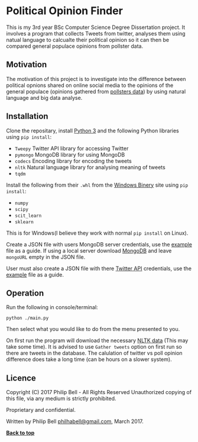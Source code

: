 # Political Opinion Finder

This is my 3rd year BSc Computer Science Degree Dissertation project. It involves a program that collects Tweets from twitter, analyses them using natual language to calcualte their political opinion so it can then be compared general populace opinions from pollster data.

## Motivation

The motivation of this project is to investigate into the difference between political opnions shared on online social media to the opinions of the general populace (opinions gathered from [pollsters data](https://github.com/philhabell/Political-Opinion-Finder/blob/master/data/polls.json)) by using natural language and big data analyse.

## Installation

Clone the repositary, install [Python 3](https://www.python.org/downloads/) and the following Python libraries using `pip install`:
* `Tweepy` Twitter API library for accessing Twitter
* `pymongo` MongoDB library for using MongoDB
* `codecs` Encoding library for encoding the tweets
* `nltk` Natural language library for analysing meaning of tweets
* `tqdm`

Install the following from their `.whl` from the [Windows Binery](http://www.lfd.uci.edu/~gohlke/pythonlibs/) site using `pip install`:
* `numpy`
* `scipy`
* `scit_learn`
* `sklearn`

This is for Windows(I believe they work with normal `pip install` on Linux).

Create a JSON file with users MongoDB server credentials, use the [example](https://github.com/philhabell/Political-Opinion-Finder/blob/master/credentials/mongoCredentialsExample.json) file as a guide. If using a local server download [MongoDB](https://www.mongodb.com/download-center?jmp=nav) and leave `mongoURL` empty in the JSON file.

User must also create a JSON file with there [Twitter API](https://apps.twitter.com/) credentials, use the [example](https://github.com/philhabell/Political-Opinion-Finder/blob/master/credentials/apiCredentialsExample.json) file as a guide.


## Operation

Run the following in console/terminal:
``` 
python ./main.py
```
Then select what you would like to do from the menu presented to you.

On first run the program will download the necessary [NLTK data](http://www.nltk.org/data.html) (This may take some time).
It is advised to use `Gather tweets` option on first run so there are tweets in the database.
The calulation of twitter vs poll opinion difference does take a long time (can be hours on a slower system).

## Licence
Copyright (C) 2017 Philip Bell - All Rights Reserved
Unauthorized copying of this file, via any medium is strictly prohibited.

Proprietary and confidential.

Written by Philip Bell <philhabell@gmail.com>, March 2017.

**[Back to top](#political-opinion-finder)**